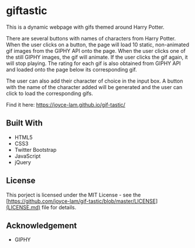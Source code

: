 # giftastic

This is a dynamic webpage with gifs themed around Harry Potter. 

There are several buttons with names of characters from Harry Potter. When the user clicks on a button, the page will load 10 static, non-animated gif images from the GIPHY API onto the page. When the user clicks one of the still GIPHY images, the gif will animate. If the user clicks the gif again, it will stop playing. The rating for each gif is also obtained from GIPHY API and loaded onto the page below its corresponding gif. 

The user can also add their character of choice in the input box. A button with the name of the character added will be generated and the user can click to load the corresponding gifs.

Find it here: https://joyce-lam.github.io/gif-tastic/

## Built With
* HTML5
* CSS3 
* Twitter Bootstrap
* JavaScript
* jQuery 

## License
This porject is licensed under the MIT License - see the [https://github.com/joyce-lam/gif-tastic/blob/master/LICENSE](LICENSE.md) file for details.

## Acknowledgement
* GIPHY